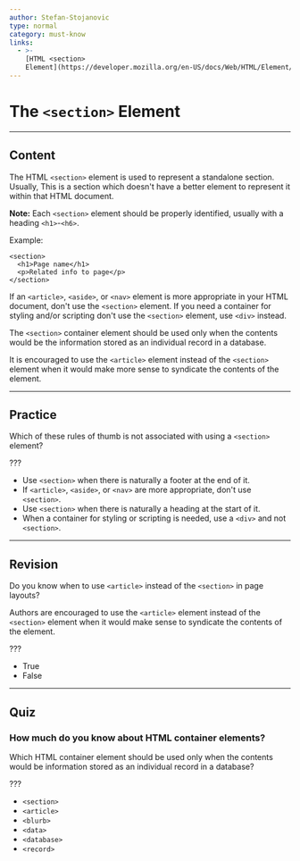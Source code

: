 ```yaml
---
author: Stefan-Stojanovic
type: normal
category: must-know
links:
  - >-
    [HTML <section>
    Element](https://developer.mozilla.org/en-US/docs/Web/HTML/Element/section){documentation}
---
```


# The `<section>` Element


---

## Content

The HTML `<section>` element is used to represent a standalone section. Usually, This is a section which doesn't have a better element to represent it within that HTML document.

**Note:** Each `<section>` element should be properly identified, usually with a heading `<h1>`-`<h6>`.

Example:

```plain-text
<section>
  <h1>Page name</h1>
  <p>Related info to page</p>
</section>
```

If an `<article>`, `<aside>`, or `<nav>` element is more appropriate in your HTML document, don't use the `<section>` element. If you need a container for styling and/or scripting don't use the `<section>` element, use `<div>` instead.

The `<section>` container element should be used only when the contents would be the information stored as an individual record in a database.

It is encouraged to use the `<article>` element instead of the `<section>` element when it would make more sense to syndicate the contents of the element.


---

## Practice

Which of these rules of thumb is not associated with using a `<section>` element?

???

- Use `<section>` when there is naturally a footer at the end of it.
- If `<article>`, `<aside>`, or `<nav>` are more appropriate, don't use `<section>`.
- Use `<section>` when there is naturally a heading at the start of it.
- When a container for styling or scripting is needed, use a `<div>` and not `<section>`.


---

## Revision

Do you know when to use `<article>` instead of the `<section>` in page layouts?

Authors are encouraged to use the `<article>` element instead of the `<section>` element when it would make sense to syndicate the contents of the element.

???

- True
- False


---

## Quiz

### How much do you know about HTML container elements?


Which HTML container element should be used only when the contents would be information stored as an individual record in a database?

???

- `<section>`
- `<article>`
- `<blurb>`
- `<data>`
- `<database>`
- `<record>`

<!--As blogposts and comments are often syndicated (by being pulled into other blogs or being linked via twitter, reddit etc) they should be articles. Cite: http://html5doctor.com/the-section-element/ -->
 
